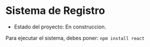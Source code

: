 <h1> Sistema de Registro</h1>

- Estado del proyecto: En construccion.


Para ejecutar el sistema, debes poner: 
````npm install react````

